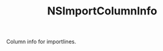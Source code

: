 ﻿---
uid: crmscript_ref_NSImportColumnInfo
title: NSImportColumnInfo
intellisense: Void.NSImportColumnInfo
keywords: NSImportColumnInfo
so.topic: reference
---

Column info for importlines.
